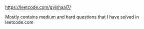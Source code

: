 https://leetcode.com/gvishaal7/

Mostly contains medium and hard questions that I have solved in leetcode.com
